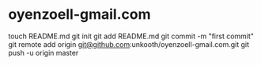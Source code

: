 oyenzoell-gmail.com
===================
touch README.md
git init
git add README.md
git commit -m "first commit"
git remote add origin git@github.com:unkooth/oyenzoell-gmail.com.git
git push -u origin master
